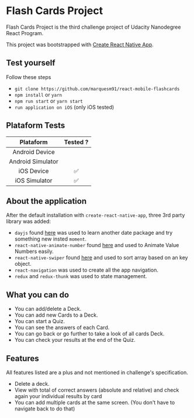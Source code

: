 # Flash Cards Project

Flash Cards Project is the third challenge project of Udacity Nanodegree React Program.

This project was bootstrapped with [Create React Native App](https://github.com/react-community/create-react-native-app).

## Test yourself

Follow these steps

* `git clone https://github.com/marquesm91/react-mobile-flashcards`
* `npm install` or `yarn`
* `npm run start` or `yarn start`
* `run application on iOS` (only iOS tested)

## Plataform Tests

|      Plataform    |       Tested ?      |
|:-----------------:|:-------------------:|
| Android Device    |                     |
| Android Simulator |                     |
| iOS Device        | :white_check_mark:  |
| iOS Simulator     | :white_check_mark:  |

## About the application

After the default installation with `create-react-native-app`, three 3rd party library was added:

* `dayjs` found [here](https://github.com/xx45/dayjs) was used to learn another date package and try something new insted `moment`.
* `react-native-animate-number` found [here](https://github.com/wkh237/react-native-animate-number) and used to Animate Value Numbers easily.
* `react-native-swiper` found [here](https://github.com/leecade/react-native-swiper) and used to sort array based on an key object.
* `react-navigation` was used to create all the app navigation.
* `redux` and `redux-thunk` was used to state management.

## What you can do

* You can add/delete a Deck.
* You can add new Cards to a Deck.
* You can start a Quiz.
* You can see the answers of each Card.
* You can go back or go further to take a look of all cards Deck.
* You can check your results at the end of the Quiz.

## Features

All features listed are a plus and not mentioned in challenge's specification.

* Delete a deck.
* View with total of correct answers (absolute and relative) and check again your individual results by card
* You can add multiple cards at the same screen. (You don't have to navigate back to do that)